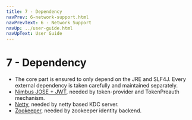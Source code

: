 ```yaml
---
title: 7 - Dependency
navPrev: 6-network-support.html
navPrevText: 6 - Network Support
navUp: ../user-guide.html
navUpText: User Guide
---
```


# 7 - Dependency

* The core part is ensured to only depend on the JRE and SLF4J. Every external dependency is taken carefully and maintained separately.
* [Nimbus JOSE + JWT](http://connect2id.com/products/nimbus-jose-jwt), needed by token-provider and TokenPreauth mechanism.
* [Netty](http://netty.io/), needed by netty based KDC server.
* [Zookeeper](https://zookeeper.apache.org/), needed by zookeeper identity backend.